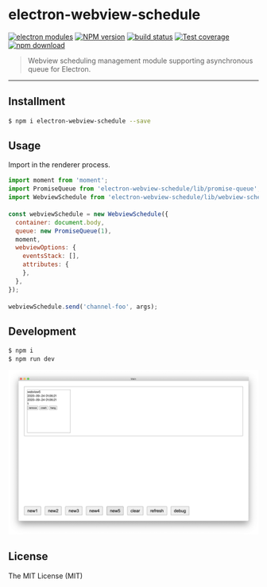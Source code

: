 # electron-webview-schedule

[![electron modules][electron-modules-image]][electron-modules-url]
[![NPM version][npm-image]][npm-url]
[![build status][travis-image]][travis-url]
[![Test coverage][coveralls-image]][coveralls-url]
[![npm download][download-image]][download-url]

[electron-modules-image]: https://img.shields.io/badge/electron-modules-blue.svg
[electron-modules-url]: https://github.com/xudafeng/electron-modules
[npm-image]: https://img.shields.io/npm/v/electron-webview-schedule.svg
[npm-url]: https://npmjs.org/package/electron-webview-schedule
[travis-image]: https://api.travis-ci.com/xudafeng/electron-webview-schedule.svg?branch=master
[travis-url]: https://travis-ci.com/github/xudafeng/electron-webview-schedule
[coveralls-image]: https://img.shields.io/coveralls/xudafeng/electron-webview-schedule.svg
[coveralls-url]: https://coveralls.io/r/xudafeng/electron-webview-schedule?branch=master
[download-image]: https://img.shields.io/npm/dm/electron-webview-schedule.svg
[download-url]: https://npmjs.org/package/electron-webview-schedule

> Webview scheduling management module supporting asynchronous queue for Electron.

---

## Installment

```bash
$ npm i electron-webview-schedule --save
```

## Usage

Import in the renderer process.

```javascript
import moment from 'moment';
import PromiseQueue from 'electron-webview-schedule/lib/promise-queue';
import WebviewSchedule from 'electron-webview-schedule/lib/webview-schedule';

const webviewSchedule = new WebviewSchedule({
  container: document.body,
  queue: new PromiseQueue(1),
  moment,
  webviewOptions: {
    eventsStack: [],
    attributes: {
    },
  },
});

webviewSchedule.send('channel-foo', args);
```

## Development

```bash
$ npm i
$ npm run dev
```

![](./demo.png)

## License

The MIT License (MIT)
